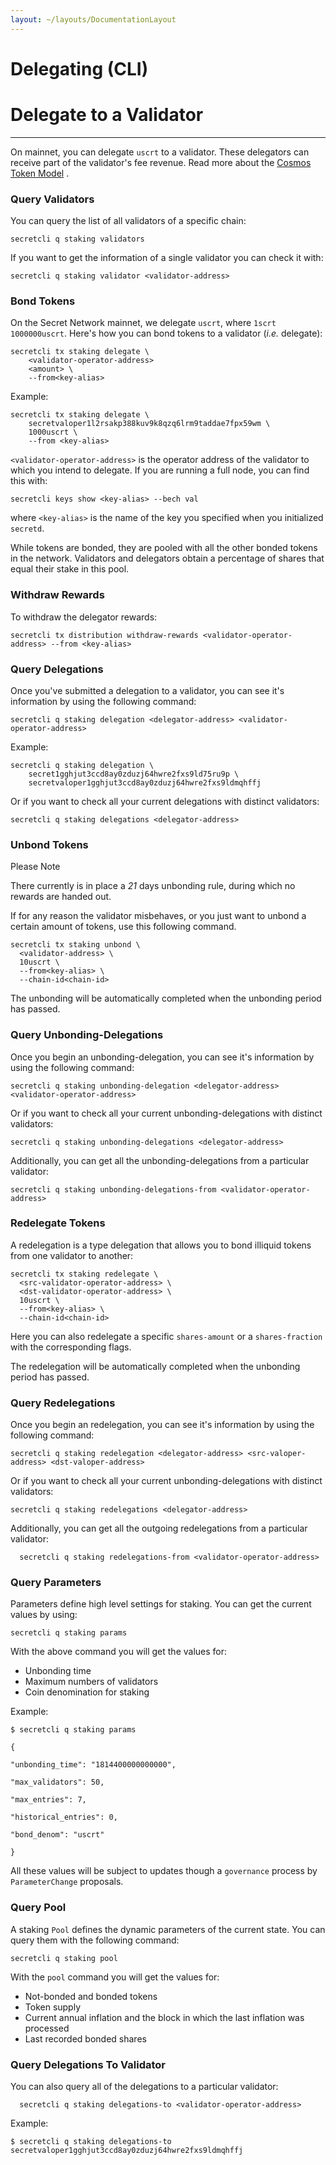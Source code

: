 ```yaml
---
layout: ~/layouts/DocumentationLayout
---
```


# Delegating (CLI)


# Delegate to a Validator
-----------------------------------------------------

On mainnet, you can delegate `uscrt` to a validator. These delegators can receive part of the validator's fee revenue. Read more about the [Cosmos Token Model](https://github.com/cosmos/cosmos/raw/master/Cosmos_Token_Model.pdf) .

###  Query Validators

You can query the list of all validators of a specific chain:

```
secretcli q staking validators

```

If you want to get the information of a single validator you can check it with:

```
secretcli q staking validator <validator-address>

```

###  Bond Tokens

On the Secret Network mainnet, we delegate `uscrt`, where `1scrt  1000000uscrt`. Here's how you can bond tokens to a validator (_i.e._ delegate):

```
secretcli tx staking delegate \
	<validator-operator-address>
	<amount> \
	--from<key-alias>

```

Example:

```
secretcli tx staking delegate \
	secretvaloper1l2rsakp388kuv9k8qzq6lrm9taddae7fpx59wm \
	1000uscrt \
	--from <key-alias>

```

`<validator-operator-address>` is the operator address of the validator to which you intend to delegate. If you are running a full node, you can find this with:

```
secretcli keys show <key-alias> --bech val

```

where `<key-alias>` is the name of the key you specified when you initialized `secretd`.

While tokens are bonded, they are pooled with all the other bonded tokens in the network. Validators and delegators obtain a percentage of shares that equal their stake in this pool.

###  Withdraw Rewards

To withdraw the delegator rewards:

```
secretcli tx distribution withdraw-rewards <validator-operator-address> --from <key-alias>

```

###  Query Delegations

Once you've submitted a delegation to a validator, you can see it's information by using the following command:

```
secretcli q staking delegation <delegator-address> <validator-operator-address>

```

Example:

```
secretcli q staking delegation \
	secret1gghjut3ccd8ay0zduzj64hwre2fxs9ld75ru9p \
	secretvaloper1gghjut3ccd8ay0zduzj64hwre2fxs9ldmqhffj

```

Or if you want to check all your current delegations with distinct validators:

```
secretcli q staking delegations <delegator-address>

```

###  Unbond Tokens

Please Note

There currently is in place a _21_ days unbonding rule, during which no rewards are handed out.

If for any reason the validator misbehaves, or you just want to unbond a certain amount of tokens, use this following command.

```
secretcli tx staking unbond \
  <validator-address> \
  10uscrt \
  --from<key-alias> \
  --chain-id<chain-id>

```

The unbonding will be automatically completed when the unbonding period has passed.

###  Query Unbonding-Delegations

Once you begin an unbonding-delegation, you can see it's information by using the following command:

```
secretcli q staking unbonding-delegation <delegator-address> <validator-operator-address>

```

Or if you want to check all your current unbonding-delegations with distinct validators:

```
secretcli q staking unbonding-delegations <delegator-address>

```

Additionally, you can get all the unbonding-delegations from a particular validator:

```
secretcli q staking unbonding-delegations-from <validator-operator-address>

```

###  Redelegate Tokens

A redelegation is a type delegation that allows you to bond illiquid tokens from one validator to another:

```
secretcli tx staking redelegate \
  <src-validator-operator-address> \
  <dst-validator-operator-address> \
  10uscrt \
  --from<key-alias> \
  --chain-id<chain-id>

```

Here you can also redelegate a specific `shares-amount` or a `shares-fraction` with the corresponding flags.

The redelegation will be automatically completed when the unbonding period has passed.

###  Query Redelegations

Once you begin an redelegation, you can see it's information by using the following command:

```
secretcli q staking redelegation <delegator-address> <src-valoper-address> <dst-valoper-address>

```

Or if you want to check all your current unbonding-delegations with distinct validators:

```
secretcli q staking redelegations <delegator-address>

```

Additionally, you can get all the outgoing redelegations from a particular validator:

```
  secretcli q staking redelegations-from <validator-operator-address>

```

###  Query Parameters

Parameters define high level settings for staking. You can get the current values by using:

```
secretcli q staking params

```

With the above command you will get the values for:

*   Unbonding time
*   Maximum numbers of validators
*   Coin denomination for staking

Example:

```
$ secretcli q staking params

{

"unbonding_time": "1814400000000000",

"max_validators": 50,

"max_entries": 7,

"historical_entries": 0,

"bond_denom": "uscrt"

}

```

All these values will be subject to updates though a `governance` process by `ParameterChange` proposals.

###  Query Pool

A staking `Pool` defines the dynamic parameters of the current state. You can query them with the following command:

```
secretcli q staking pool

```

With the `pool` command you will get the values for:

*   Not-bonded and bonded tokens
*   Token supply
*   Current annual inflation and the block in which the last inflation was processed
*   Last recorded bonded shares

###  Query Delegations To Validator

You can also query all of the delegations to a particular validator:

```
  secretcli q staking delegations-to <validator-operator-address>

```

Example:

```
$ secretcli q staking delegations-to secretvaloper1gghjut3ccd8ay0zduzj64hwre2fxs9ldmqhffj


```
